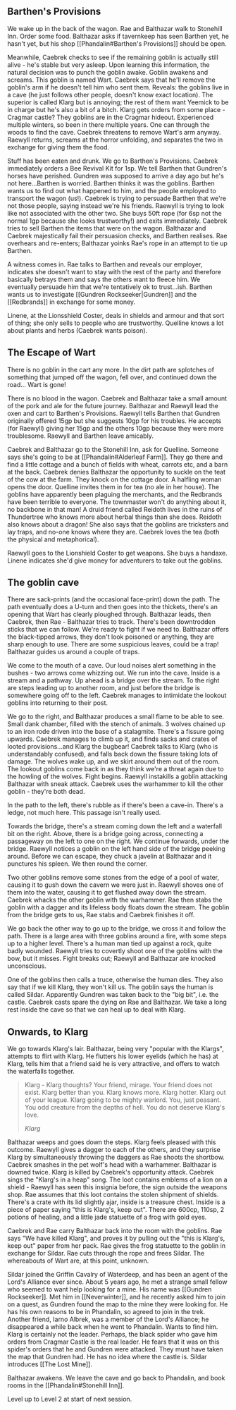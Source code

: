 ## Barthen's Provisions
We wake up in the back of the wagon. Rae and Balthazar walk to Stonehill Inn. Order some food. Balthazar asks if tavernkeep has seen Barthen yet, he hasn't yet, but his shop [[Phandalin#Barthen's Provisions]] should be open.

Meanwhile, Caebrek checks to see if the remaining goblin is actually still alive - he's stable but very asleep. Upon learning this information, the natural decision was to punch the goblin awake. Goblin awakens and screams. This goblin is named Wart. Caebrek says that he'll remove the goblin's arm if he doesn't tell him who sent them. Reveals: the goblins live in a cave (he just follows other people, doesn't know exact location). The superior is called Klarg but is annoying; the rest of them want Yeemick to be in charge but he's also a bit of a bitch. Klarg gets orders from some place - Cragmar castle? They goblins are in the Cragmar hideout. Experienced multiple winters, so been in there multiple years. One can through the woods to find the cave. Caebrek threatens to remove Wart's arm anyway. Raewyll returns, screams at the horror unfolding, and separates the two in exchange for giving them the food.

Stuff has been eaten and drunk. We go to Barthen's Provisions. Caebrek immediately orders a Bee Revival Kit for 1sp. We tell Barthen that Gundren's horses have perished. Gundren was supposed to arrive a day ago but he's not here...Barthen is worried. Barthen thinks it was the goblins. Barthen wants us to find out what happened to him, and the people employed to transport the wagon (us!). Caebrek is trying to persuade Barthen that we're not those people, saying instead we're his friends. Raewyll is trying to look like not associated with the other two. She buys 50ft rope (for 6sp not the normal 1gp because she looks trustworthy!) and exits immediately. Caebrek tries to sell Barthen the items that were on the wagon. Balthazar and Caebrek majestically fail their persuasion checks, and Barthen realises. Rae overhears and re-enters; Balthazar yoinks Rae's rope in an attempt to tie up Barthen.

A witness comes in. Rae talks to Barthen and reveals our employer, indicates she doesn't want to stay with the rest of the party and therefore basically betrays them and says the others want to fleece him. We eventually persuade him that we're tentatively ok to trust...ish. Barthen wants us to investigate [[Gundren Rockseeker|Gundren]] and the [[Redbrands]] in exchange for some money.

Linene, at the Lionsshield Coster, deals in shields and armour and that sort of thing; she only sells to people who are trustworthy. Quelline knows a lot about plants and herbs (Caebrek wants poison).

## The Escape of Wart
There is no goblin in the cart any more. In the dirt path are splotches of something that jumped off the wagon, fell over, and continued down the road... Wart is gone!

There is no blood in the wagon. Caebrek and Balthazar take a small amount of the pork and ale for the future journey. Balthazar and Raewyll lead the oxen and cart to Barthen's Provisions. Raewyll tells Barthen that Gundren originally offered 15gp but she suggests 10gp for his troubles. He accepts (for Raewyll) giving her 15gp and the others 10gp because they were more troublesome. Raewyll and Barthen leave amicably.

Caebrek and Balthazar go to the Stonehill Inn, ask for Quelline. Someone says she's going to be at [[Phandalin#Alderleaf Farm]]. They go there and find a little cottage and a bunch of fields with wheat, carrots etc, and a barn at the back. Caebrek denies Balthazar the opportunity to suckle on the teat of the cow at the farm. They knock on the cottage door. A halfling woman opens the door. Quelline invites them in for tea (no ale in her house). The goblins have apparently been plaguing the merchants, and the Redbrands have been terrible to everyone. The townmaster won't do anything about it, no backbone in that man! A druid friend called Reidoth lives in the ruins of Thundertree who knows more about herbal things than she does. Reidoth also knows about a dragon! She also says that the goblins are tricksters and lay traps, and no-one knows where they are. Caebrek loves the tea (both the physical and metaphorical).

Raewyll goes to the Lionshield Coster to get weapons. She buys a handaxe. Linene indicates she'd give money for adventurers to take out the goblins.

## The goblin cave
There are sack-prints (and the occasional face-print) down the path. The path eventually does a U-turn and then goes into the thickets, there's an opening that Wart has clearly ploughed through. Balthazar leads, then Caebrek, then Rae - Balthazar tries to track. There's been downtrodden sticks that we can follow. We're ready to fight if we need to. Balthazar offers the black-tipped arrows, they don't look poisoned or anything, they are sharp enough to use. There are some suspicious leaves, could be a trap! Balthazar guides us around a couple of traps.

We come to the mouth of a cave. Our loud noises alert something in the bushes - two arrows come whizzing out. We run into the cave. Inside is a stream and a pathway. Up ahead is a bridge over the stream. To the right are steps leading up to another room, and just before the bridge is somewhere going off to the left. Caebrek manages to intimidate the lookout goblins into returning to their post.

We go to the right, and Balthazar produces a small flame to be able to see. Small dank chamber, filled with the stench of animals. 3 wolves chained up to an iron rode driven into the base of a stalagmite. There's a fissure going upwards. Caebrek manages to climb up it, and finds sacks and crates of looted provisions...and Klarg the bugbear! Caebrek talks to Klarg (who is understandably confused), and falls back down the fissure taking lots of damage. The wolves wake up, and we skirt around them out of the room. The lookout goblins come back in as they think we're a threat again due to the howling of the wolves. Fight begins. Raewyll instakills a goblin attacking Balthazar with sneak attack. Caebrek uses the warhammer to kill the other goblin - they're both dead.

In the path to the left, there's rubble as if there's been a cave-in. There's a ledge, not much here. This passage isn't really used.

Towards the bridge, there's a stream coming down the left and a waterfall bit on the right. Above, there is a bridge going across, connecting a passageway on the left to one on the right. We continue forwards, under the bridge. Raewyll notices a goblin on the left hand side of the bridge peeking around. Before we can escape, they chuck a javelin at Balthazar and it punctures his spleen. We then round the corner.

Two other goblins remove some stones from the edge of a pool of water, causing it to gush down the cavern we were just in. Raewyll shoves one of them into the water, causing it to get flushed away down the stream. Caebrek whacks the other goblin with the warhammer. Rae then stabs the goblin with a dagger and its lifeless body floats down the stream. The goblin from the bridge gets to us, Rae stabs and Caebrek finishes it off.

We go back the other way to go up to the bridge, we cross it and follow the path. There is a large area with three goblins around a fire, with some steps up to a higher level. There's a human man tied up against a rock, quite badly wounded. Raewyll tries to covertly shoot one of the goblins with the bow, but it misses. Fight breaks out; Raewyll and Balthazar are knocked unconscious.

One of the goblins then calls a truce, otherwise the human dies. They also say that if we kill Klarg, they won't kill us. The goblin says the human is called Sildar. Apparently Gundren was taken back to the "big bit", i.e. the castle. Caebrek casts spare the dying on Rae and Balthazar. We take a long rest inside the cave so that we can heal up to deal with Klarg.

## Onwards, to Klarg
We go towards Klarg's lair. Balthazar, being very "popular with the Klargs", attempts to flirt with Klarg. He flutters his lower eyelids (which he has) at Klarg, tells him that a friend said he is very attractive, and offers to watch the waterfalls together.

> Klarg - Klarg thoughts? Your friend, mirage. Your friend does not exist. Klarg better than you. Klarg knows more. Klarg hotter. Klarg out of your league. Klarg going to be mighty warlord. You, just peasant. You odd creature from the depths of hell. You do not deserve Klarg's love.
>
> *Klarg*

Balthazar weeps and goes down the steps. Klarg feels pleased with this outcome. Raewyll gives a dagger to each of the others, and they surprise Klarg by simultaneously throwing the daggers as Rae shoots the shortbow. Caebrek smashes in the pet wolf's head with a warhammer. Balthazar is downed twice. Klarg is killed by Caebrek's opportunity attack. Caebrek sings the "Klarg's in a heap" song. The loot contains emblems of a lion on a shield - Raewyll has seen this insignia before, the sign outside the weapons shop. Rae assumes that this loot contains the stolen shipment of shields. There's a crate with its lid slightly ajar, inside is a treasure chest. Inside is a piece of paper saying "this is Klarg's, keep out". There are 600cp, 110sp, 2 potions of healing, and a little jade statuette of a frog with gold eyes.

Caebrek and Rae carry Balthazar back into the room with the goblins. Rae says "We have killed Klarg", and proves it by pulling out the "this is Klarg's, keep out" paper from her pack. Rae gives the frog statuette to the goblin in exchange for Sildar. Rae cuts through the rope and frees Sildar. The whereabouts of Wart are, at this point, unknown.

Sildar joined the Griffin Cavalry of Waterdeep, and has been an agent of the Lord's Alliance ever since. About 5 years ago, he met a strange small fellow who seemed to want help looking for a mine. His name was [[Gundren Rockseeker]]. Met him in [[Neverwinter]], and he recently asked him to join on a quest, as Gundren found the map to the mine they were looking for. He has his own reasons to be in Phandalin, so agreed to join in the trek. Another friend, Iarno Albrek, was a member of the Lord's Alliance; he disappeared a while back when he went to Phandalin. Wants to find him. Klarg is certainly not the leader. Perhaps, the black spider who gave him orders from Cragmar Castle is the real leader. He fears that it was on this spider's orders that he and Gundren were attacked. They must have taken the map that Gundren had. He has no idea where the castle is. Sildar introduces [[The Lost Mine]].

Balthazar awakens. We leave the cave and go back to Phandalin, and book rooms in the [[Phandalin#Stonehill Inn]].

Level up to Level 2 at start of next session.
